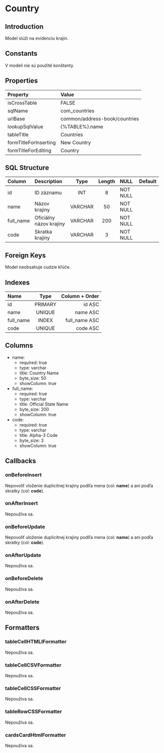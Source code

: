 # Country

## Introduction
Model slúži na evidenciu krajín.

## Constants
V modeli nie sú použité konštanty.

## Properties
| Property              | Value                         |
| :-------------------- | :---------------------------- |
| isCrossTable          | FALSE                         |
| sqlName               | com_countries                 |
| urlBase               | common/address-book/countries |
| lookupSqlValue        | {%TABLE%}.name                |
| tableTitle            | Countries                     |
| formTitleForInserting | New Country                   |
| formTitleForEditing   | Country                       |

## SQL Structure
| Column      | Description             |  Type   | Length | NULL     | Default |
| :---------- | :---------------------- | :-----: | :----: | :------- | :-----: |
| id          | ID záznamu              |   INT   |   8    | NOT NULL |         |
| name        | Názov krajiny           | VARCHAR |   50   | NOT NULL |         |
| full_name   | Oficiálny názov krajiny | VARCHAR |  200   | NOT NULL |         |
| code        | Skratka krajiny         | VARCHAR |   3    | NOT NULL |         |

## Foreign Keys
Model neobsahuje cudzie kľúče.

## Indexes
| Name      |  Type   | Column + Order |
| :-------- | :-----: | -------------: |
| id        | PRIMARY |         id ASC |
| name      | UNIQUE  |       name ASC |
| full_name |  INDEX  |  full_name ASC |
| code      | UNIQUE  |       code ASC |

## Columns
* name:
  * required: true
  * type: varchar
  * title: Country Name
  * byte_size: 50
  * showColumn: true
* full_name:
  * required: true
  * type: varchar
  * title: Official State Name
  * byte_size: 200
  * showColumn: true
* code:
  * required: true
  * type: varchar
  * title: Alpha-3 Code
  * byte_size: 3
  * showColumn: true

## Callbacks

### onBeforeInsert
Nepovoliť vloženie duplicitnej krajiny podlľa mena (col: **name**) a ani podľa skratky (col: **code**).

### onAfterInsert
Nepoužíva sa.

### onBeforeUpdate
Nepovoliť uloženie duplicitnej krajiny podlľa mena (col: **name**) a ani podľa skratky (col: **code**).

### onAfterUpdate
Nepoužíva sa.

### onBeforeDelete
Nepoužíva sa.

### onAfterDelete
Nepoužíva sa.

## Formatters

### tableCellHTMLlFormatter
Nepoužíva sa.

### tableCellCSVFormatter
Nepoužíva sa.

### tableCellCSSFormatter
Nepoužíva sa.

### tableRowCSSFormatter
Nepoužíva sa.

### cardsCardHtmlFormatter
Nepoužíva sa.
